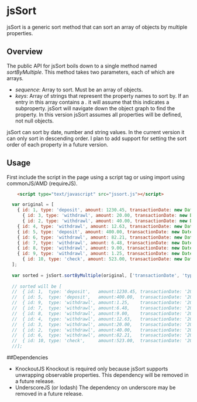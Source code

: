 # jsSort

jsSort is a generic sort method that can sort an array of objects by multiple properties. 

## Overview

The public API for jsSort boils down to a single method named _sortByMultiple_. This method takes two parameters, 
each of which are arrays. 

- _sequence_: Array to sort. Must be an array of objects.
- _keys_: Array of strings that represent the property names to sort by. If an entry in this array contains a 
  _._ it will assume that this indicates a subproperty. jsSort will navigate down the object graph to find the
  property. In this version jsSort assumes all properties will be defined, not null objects. 
  
jsSort can sort by date, number and string values. In the current version it can only sort in descending order. 
I plan to add support for setting the sort order of each property in a future version.

## Usage

First include the script in the page using a script tag or using import using commonJS/AMD (requireJS).

```HTML
	<script type="text/javascript" src="jssort.js"></script>
```

```JavaScript
  var original = [
  	{ id: 1, type: 'deposit', amount: 1230.45, transactionDate: new Date('1/1/2010') },
	  { id: 3, type: 'withdrawl', amount: 20.00, transactionDate: new Date('1/1/2011') },
	  { id: 2, type: 'withdrawl', amount: 40.00, transactionDate: new Date('1/1/2011') },
    { id: 4, type: 'withdrawl', amount: 12.63, transactionDate: new Date('1/1/2011') },
    { id: 5, type: 'deposit', amount: 400.00, transactionDate: new Date('1/1/2011') },
    { id: 6, type: 'withdrawl', amount: 82.21, transactionDate: new Date('1/1/2011') },
    { id: 7, type: 'withdrawl', amount: 6.48, transactionDate: new Date('1/1/2011') },
    { id: 8, type: 'withdrawl', amount: 9.00, transactionDate: new Date('1/1/2011') },
    { id: 9, type: 'withdrawl', amount: 1.25, transactionDate: new Date('1/1/2011') },
	  { id: 10, type: 'check', amount: 523.00, transactionDate: new Date('1/1/2013') }
  ];
  
  var sorted = jsSort.sortByMultiple(original, ['transactionDate', 'type', 'amount']);
  
  // sorted will be [
  //  { id: 1,  type: 'deposit',   amount:1230.45, transactionDate: '2010-01-01' },
  //  { id: 5,  type: 'deposit',   amount:400.00,  transactionDate: '2011-01-01' },
  //  { id: 9,  type: 'withdrawl', amount:1.25,    transactionDate: '2011-01-01' },
  //  { id: 7,  type: 'withdrawl', amount:6.48,    transactionDate: '2011-01-01' },
  //  { id: 8,  type: 'withdrawl', amount:9.00,    transactionDate: '2011-01-01' },
  //  { id: 4,  type: 'withdrawl', amount:12.63,   transactionDate: '2011-01-01' },
  //  { id: 3,  type: 'withdrawl', amount:20.00,   transactionDate: '2011-01-01' },
  //  { id: 2,  type: 'withdrawl', amount:40.00,   transactionDate: '2011-01-01' },
  //  { id: 6,  type: 'withdrawl', amount:82.21,   transactionDate: '2011-01-01' },
  //  { id: 10, type: 'check',     amount:523.00,  transactionDate: '2013-01-01' }
  //];

```

##Dependencies
- KnockoutJS
  Knockout is required only because jsSort supports unwrapping observable properties. This dependency will 
  be removed in a future release.
- UnderscoreJS (or lodash)
  The dependency on underscore may be removed in a future release. 